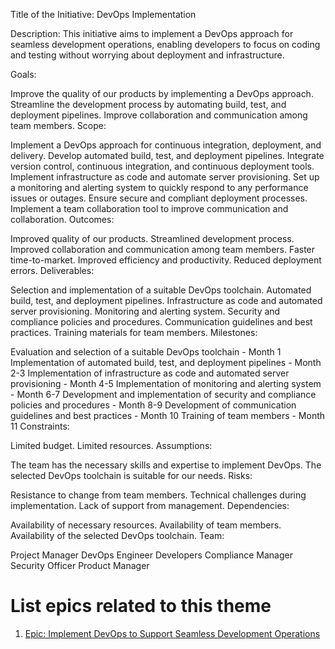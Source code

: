 Title of the Initiative: DevOps Implementation

Description: This initiative aims to implement a DevOps approach for seamless development operations, enabling developers to focus on coding and testing without worrying about deployment and infrastructure.

Goals:

Improve the quality of our products by implementing a DevOps approach.
Streamline the development process by automating build, test, and deployment pipelines.
Improve collaboration and communication among team members.
Scope:

Implement a DevOps approach for continuous integration, deployment, and delivery.
Develop automated build, test, and deployment pipelines.
Integrate version control, continuous integration, and continuous deployment tools.
Implement infrastructure as code and automate server provisioning.
Set up a monitoring and alerting system to quickly respond to any performance issues or outages.
Ensure secure and compliant deployment processes.
Implement a team collaboration tool to improve communication and collaboration.
Outcomes:

Improved quality of our products.
Streamlined development process.
Improved collaboration and communication among team members.
Faster time-to-market.
Improved efficiency and productivity.
Reduced deployment errors.
Deliverables:

Selection and implementation of a suitable DevOps toolchain.
Automated build, test, and deployment pipelines.
Infrastructure as code and automated server provisioning.
Monitoring and alerting system.
Security and compliance policies and procedures.
Communication guidelines and best practices.
Training materials for team members.
Milestones:

Evaluation and selection of a suitable DevOps toolchain - Month 1
Implementation of automated build, test, and deployment pipelines - Month 2-3
Implementation of infrastructure as code and automated server provisioning - Month 4-5
Implementation of monitoring and alerting system - Month 6-7
Development and implementation of security and compliance policies and procedures - Month 8-9
Development of communication guidelines and best practices - Month 10
Training of team members - Month 11
Constraints:

Limited budget.
Limited resources.
Assumptions:

The team has the necessary skills and expertise to implement DevOps.
The selected DevOps toolchain is suitable for our needs.
Risks:

Resistance to change from team members.
Technical challenges during implementation.
Lack of support from management.
Dependencies:

Availability of necessary resources.
Availability of team members.
Availability of the selected DevOps toolchain.
Team:

Project Manager
DevOps Engineer
Developers
Compliance Manager
Security Officer
Product Manager

# List epics related to this theme
1. [Epic: Implement DevOps to Support Seamless Development Operations](/documentation/templates/theme/initiatives/epics/epic_template.md)